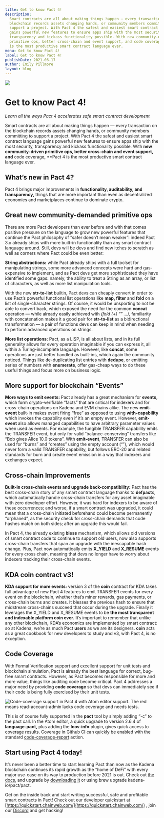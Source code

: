 ```yaml
---
title: Get to know Pact 4!
description:
  Smart contracts are all about making things happen — every transaction on the
  blockchain records assets changing hands, or community members committing to
  support a project. With Pact 4 the safest and easiest smart contract language
  gains powerful new features to ensure apps ship with the most security,
  transparency and kickass functionality possible. With new community-driven
  primitive ops, better cross-chain and event support, and code coverage, Pact 4
  is the most productive smart contract language ever.
menu: Get to know Pact 4!
label: Get to know Pact 4!
publishDate: 2021-06-17
author: Emily Pillmore
layout: blog
---
```


![](/assets/blog/1_qYmdUAxT3iqFnIlJSQ_YYw.webp)

# Get to know Pact 4!

_Learn all the ways Pact 4 accelerates safe smart contract development_

Smart contracts are all about making things happen — every transaction on the
blockchain records assets changing hands, or community members committing to
support a project. With Pact 4 the safest and easiest smart contract language
gains powerful new features to ensure apps ship with the most security,
transparency and kickass functionality possible. With **new community-driven
primitive ops, better cross-chain and event support, and** code coverage,
\*\*Pact 4 is the most productive smart contract language ever.

## What’s new in Pact 4?

Pact 4 brings major improvements in **functionality, auditability, and
transparency,** things that are more important than even as decentralized
economies and marketplaces continue to dominate crypto.

## Great new community-demanded primitive ops

There are more Pact developers than ever before and with that comes positive
pressure on the language to grow new powerful features that continue the Pact
philosophy of “safer doesn’t mean weaker”: indeed Pact 3.x already ships with
more built-in functionality than any smart contract language around. Still, devs
will be devs and find new itches to scratch as well as corners where Pact could
be even better:

**String abstractions:** while Pact already ships with a full toolset for
manipulating strings, some more advanced concepts were hard and gas-expensive to
implement, and as Pact devs get more sophisticated they have identified some
gaps: namely, the ability to treat a String as an array, or list of characters,
as well as more list manipulation tools.

With the new **str-to-list** builtin, Pact devs can cheaply convert in order to
use Pact’s powerful functional list operations like **map, filter** and **fold**
on a list of single-character strings. Of course, it would be unsporting to not
be able to convert back, which exposed the need for the common **concat**
operation — while already easily achieved with _(fold (+) “” …)_, familiarity
with concatenation makes it a good pair for **str-to-list** as a bidirectional
transformation — a pair of functions devs can keep in mind when needing to
perform advanced operations on strings.

**More list operations:** Pact, as a LISP, is all about lists, and in its full
generality allows for every operation imaginable if you can express it, all
within a Turing-incomplete language. However, like **concat**, some operations
are just better handled as built-ins, which again the community noticed. Things
like de-duplicating list entries with **dedupe**, or emitting series of numbers
with **enumerate**, offer gas-cheap ways to do these useful things and focus
more on business logic.

## More support for blockchain “Events”

**More ways to emit events:** Pact already has a great mechanism for **events,**
which form crypto-verifiable “facts” that are critical for indexers and for
cross-chain operations on Kadena and EVM chains alike. The new **emit-event**
built-in makes event firing “free” as opposed to using **with-capability** which
invokes the capability even if it’s an empty event. However, **emit-event** also
allows managed capabilities to have arbitrary parameter values when used as
events. For example, the fungible TRANSFER capability emits the TRANSFER event,
but only for valid “balance-conserving” transfers like “Bob gives Alice 10.0
tokens”. With **emit-event**, TRANSFER can also be used for “burns” and
“creates” using the empty account (“”), which would never form a valid TRANSFER
capability, but follows ERC-20 and related standards for burn and create event
emission in a way that indexers and exchanges expect.

## Cross-chain Improvements

**Built-in cross-chain events and upgrade back-compatibility:** Pact has the
best cross-chain story of any smart contract language thanks to **defpact**s,
which automatically handle cross-chain transfers for any asset imaginable with
zero developer effort. However, it was hard for indexers to be aware of these
occurrences; and worse, if a smart contract was upgraded, it could mean that a
cross-chain initiated beforehand could become permanently “orphaned”, as the
security check for cross-chain demands that code hashes match on both sides;
after an upgrade this would fail.

In Pact 4, the already existing **bless** mechanism, which allows old versions
of smart contract code to continue to support old users, now also supports
cross-chain transfers that span an upgrade with the inescapable hash change.
Plus, Pact now automatically emits **X_YIELD** and **X_RESUME** events for every
cross chain, meaning that devs no longer have to worry about indexers tracking
their cross-chain events.

## KDA coin contract v3!

**KDA support for more events:** version 3 of the **coin** contract for KDA
takes full advantage of new Pact 4 features to emit TRANSFER events for every
event on the blockchain, whether that’s miner rewards, gas payments, or
cross-chain burns and creates. It blesses the previous hash to ensure that
midstream cross-chains succeed that occur during the upgrade. Finally it
leverages the X_YIELD and X_RESUME events to be **the most transparent and
indexable platform coin ever.** It’s important to remember that unlike any other
blockchain, KDA’s economics are implemented by smart contract: so at Kadena,
we’re as much Pact **users** as we are its designers. **coin** acts as a great
cookbook for new developers to study and v3, with Pact 4, is no exception.

## Code Coverage

With Formal Verification support and excellent support for unit tests and
blockchain simulation, Pact is already the best language for correct, bug-free
smart contracts. However, as Pact becomes responsible for more and more value,
things like auditing code become critical. Pact 4 addresses a major need by
providing **code coverage** so that devs can immediately see if their code is
being fully exercised by their unit tests.

![Code-coverage support in Pact 4 with Atom editor support. The red means **read-account-admin** lacks code coverage and needs tests.](/assets/blog/0_Bvt7cXRlG9P5u75A.png)

This is of course fully supported in the **pact** tool by simply adding “-c” to
the pact call. In the Atom editor, a quick upgrade to version 2.6.4 of
**language-pact,** plus adding the **lcov-info** plugin, gives quick access to
coverage results. Coverage in Github CI can quickly be enabled with the standard
[code-coverage-report](https://github.com/marketplace/actions/code-coverage-report)
action.

## Start using Pact 4 today!

It’s never been a better time to start learning Pact than now as the Kadena
blockchain continues its rapid growth as the “home of DeFi” with every major
use-case on its way to production before 2021 is out. Check out
[the docs](https://pact-language.readthedocs.io/en/latest/), and upgrade by
[downloading it](https://github.com/kadena-io/pact/releases/tag/v4.0.1) or using
brew upgrade kadena-io/pact/pact.

Get on the inside track and start writing successful, safe and profitable smart
contracts in Pact! Check out our developer quickstart at
[https://quickstart.chainweb.com/](https://quickstart.chainweb.com/) , join our
[Discord](http://discord.io/kadena) and get hacking!
